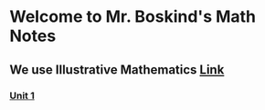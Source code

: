 # Welcome to Mr. Boskind's Math Notes
## We use Illustrative Mathematics [Link](https://im.kendallhunt.com/MS/students/3/index.html)

###  [Unit 1](Unit1/Unit1.md)



